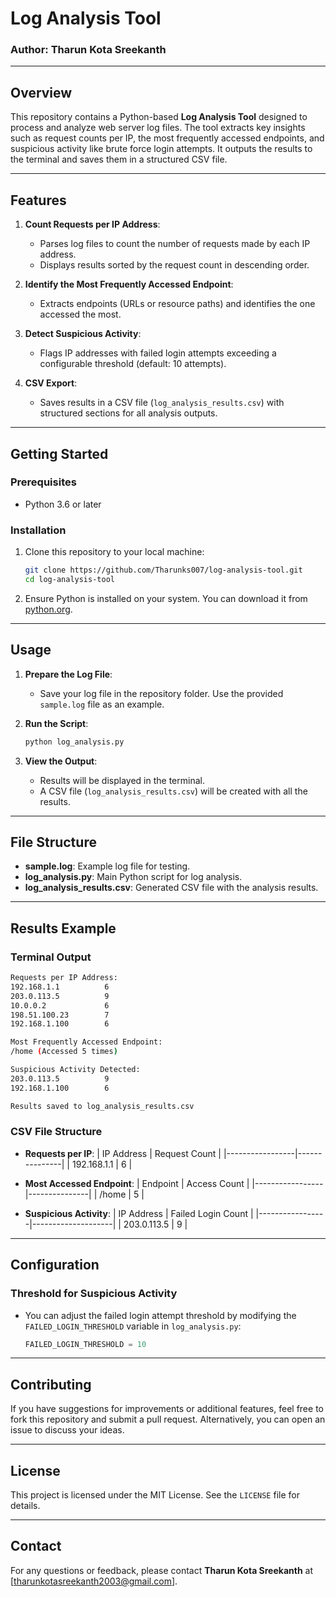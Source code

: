 
# Log Analysis Tool

### Author: Tharun Kota Sreekanth

---

## Overview

This repository contains a Python-based **Log Analysis Tool** designed to process and analyze web server log files. The tool extracts key insights such as request counts per IP, the most frequently accessed endpoints, and suspicious activity like brute force login attempts. It outputs the results to the terminal and saves them in a structured CSV file.

---

## Features

1. **Count Requests per IP Address**:
   - Parses log files to count the number of requests made by each IP address.
   - Displays results sorted by the request count in descending order.

2. **Identify the Most Frequently Accessed Endpoint**:
   - Extracts endpoints (URLs or resource paths) and identifies the one accessed the most.

3. **Detect Suspicious Activity**:
   - Flags IP addresses with failed login attempts exceeding a configurable threshold (default: 10 attempts).

4. **CSV Export**:
   - Saves results in a CSV file (`log_analysis_results.csv`) with structured sections for all analysis outputs.

---

## Getting Started

### Prerequisites

- Python 3.6 or later

### Installation

1. Clone this repository to your local machine:
   ```bash
   git clone https://github.com/Tharunks007/log-analysis-tool.git
   cd log-analysis-tool
   ```

2. Ensure Python is installed on your system. You can download it from [python.org](https://www.python.org/).

---

## Usage

1. **Prepare the Log File**:
   - Save your log file in the repository folder. Use the provided `sample.log` file as an example.

2. **Run the Script**:
   ```bash
   python log_analysis.py
   ```

3. **View the Output**:
   - Results will be displayed in the terminal.
   - A CSV file (`log_analysis_results.csv`) will be created with all the results.

---

## File Structure

- **sample.log**: Example log file for testing.
- **log_analysis.py**: Main Python script for log analysis.
- **log_analysis_results.csv**: Generated CSV file with the analysis results.

---

## Results Example

### Terminal Output
```bash
Requests per IP Address:
192.168.1.1          6
203.0.113.5          9
10.0.0.2             6
198.51.100.23        7
192.168.1.100        6

Most Frequently Accessed Endpoint:
/home (Accessed 5 times)

Suspicious Activity Detected:
203.0.113.5          9
192.168.1.100        6

Results saved to log_analysis_results.csv
```

### CSV File Structure

- **Requests per IP**:
  | IP Address      | Request Count |
  |-----------------|---------------|
  | 192.168.1.1     | 6             |

- **Most Accessed Endpoint**:
  | Endpoint        | Access Count  |
  |-----------------|---------------|
  | /home           | 5             |

- **Suspicious Activity**:
  | IP Address      | Failed Login Count |
  |-----------------|--------------------|
  | 203.0.113.5     | 9                  |

---

## Configuration

### Threshold for Suspicious Activity

- You can adjust the failed login attempt threshold by modifying the `FAILED_LOGIN_THRESHOLD` variable in `log_analysis.py`:
  ```python
  FAILED_LOGIN_THRESHOLD = 10
  ```

---

## Contributing

If you have suggestions for improvements or additional features, feel free to fork this repository and submit a pull request. Alternatively, you can open an issue to discuss your ideas.

---

## License

This project is licensed under the MIT License. See the `LICENSE` file for details.

---

## Contact

For any questions or feedback, please contact **Tharun Kota Sreekanth** at [tharunkotasreekanth2003@gmail.com].
